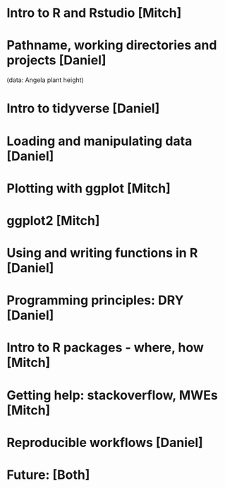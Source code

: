 # Intro to R and Rstudio [Mitch]

# Pathname, working directories and projects [Daniel]

(data: Angela plant height)

# Intro to tidyverse [Daniel]

# Loading and manipulating data [Daniel]

# Plotting with ggplot  [Mitch]

# ggplot2 [Mitch]

# Using and writing functions in R [Daniel]

# Programming principles: DRY	 [Daniel]

# Intro to R packages - where, how [Mitch]

# Getting help: stackoverflow, MWEs [Mitch]

# Reproducible workflows [Daniel]

# Future: [Both]

